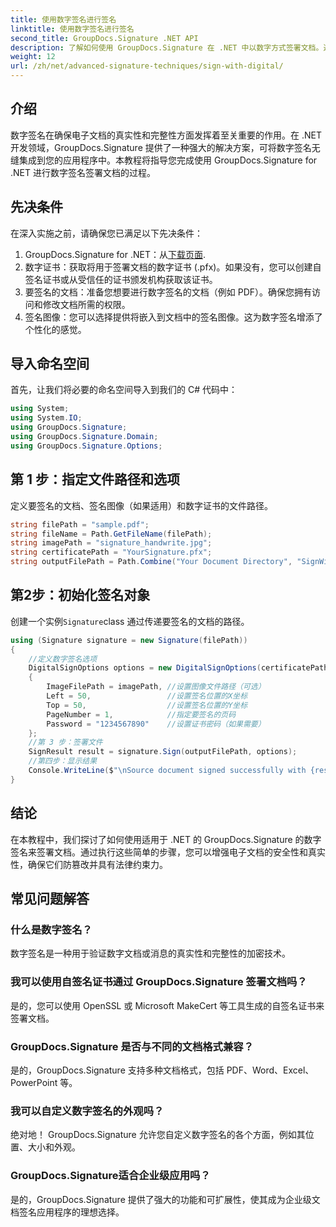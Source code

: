 ```yaml
---
title: 使用数字签名进行签名
linktitle: 使用数字签名进行签名
second_title: GroupDocs.Signature .NET API
description: 了解如何使用 GroupDocs.Signature 在 .NET 中以数字方式签署文档。通过本综合教程增强安全性和真实性。
weight: 12
url: /zh/net/advanced-signature-techniques/sign-with-digital/
---
```

## 介绍
数字签名在确保电子文档的真实性和完整性方面发挥着至关重要的作用。在 .NET 开发领域，GroupDocs.Signature 提供了一种强大的解决方案，可将数字签名无缝集成到您的应用程序中。本教程将指导您完成使用 GroupDocs.Signature for .NET 进行数字签名签署文档的过程。
## 先决条件
在深入实施之前，请确保您已满足以下先决条件：
1.  GroupDocs.Signature for .NET：从[下载页面](https://releases.groupdocs.com/signature/net/).
2. 数字证书：获取将用于签署文档的数字证书 (.pfx)。如果没有，您可以创建自签名证书或从受信任的证书颁发机构获取该证书。
3. 要签名的文档：准备您想要进行数字签名的文档（例如 PDF）。确保您拥有访问和修改文档所需的权限。
4. 签名图像：您可以选择提供将嵌入到文档中的签名图像。这为数字签名增添了个性化的感觉。

## 导入命名空间
首先，让我们将必要的命名空间导入到我们的 C# 代码中：
```csharp
using System;
using System.IO;
using GroupDocs.Signature;
using GroupDocs.Signature.Domain;
using GroupDocs.Signature.Options;
```
## 第 1 步：指定文件路径和选项
定义要签名的文档、签名图像（如果适用）和数字证书的文件路径。
```csharp
string filePath = "sample.pdf";
string fileName = Path.GetFileName(filePath);
string imagePath = "signature_handwrite.jpg";
string certificatePath = "YourSignature.pfx";
string outputFilePath = Path.Combine("Your Document Directory", "SignWithDigital", fileName);
```
## 第2步：初始化签名对象
创建一个实例`Signature`class 通过传递要签名的文档的路径。
```csharp
using (Signature signature = new Signature(filePath))
{
    //定义数字签名选项
    DigitalSignOptions options = new DigitalSignOptions(certificatePath)
    {
        ImageFilePath = imagePath, //设置图像文件路径（可选）
        Left = 50,                 //设置签名位置的X坐标
        Top = 50,                  //设置签名位置的Y坐标
        PageNumber = 1,            //指定要签名的页码
        Password = "1234567890"    //设置证书密码（如果需要）
    };
    //第 3 步：签署文件
    SignResult result = signature.Sign(outputFilePath, options);
    //第四步：显示结果
    Console.WriteLine($"\nSource document signed successfully with {result.Succeeded.Count} signature(s).\nFile saved at {outputFilePath}.");
}
```

## 结论
在本教程中，我们探讨了如何使用适用于 .NET 的 GroupDocs.Signature 的数字签名来签署文档。通过执行这些简单的步骤，您可以增强电子文档的安全性和真实性，确保它们防篡改并具有法律约束力。
## 常见问题解答
### 什么是数字签名？
数字签名是一种用于验证数字文档或消息的真实性和完整性的加密技术。
### 我可以使用自签名证书通过 GroupDocs.Signature 签署文档吗？
是的，您可以使用 OpenSSL 或 Microsoft MakeCert 等工具生成的自签名证书来签署文档。
### GroupDocs.Signature 是否与不同的文档格式兼容？
是的，GroupDocs.Signature 支持多种文档格式，包括 PDF、Word、Excel、PowerPoint 等。
### 我可以自定义数字签名的外观吗？
绝对地！ GroupDocs.Signature 允许您自定义数字签名的各个方面，例如其位置、大小和外观。
### GroupDocs.Signature适合企业级应用吗？
是的，GroupDocs.Signature 提供了强大的功能和可扩展性，使其成为企业级文档签名应用程序的理想选择。
